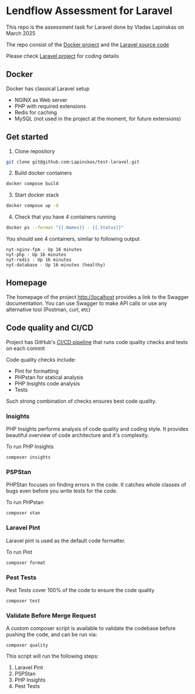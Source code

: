 # Lendflow Assessment for Laravel
This repo is the assessment task for Laravel done by Vladas Lapinskas on March 2025

The repo consist of the [Docker project](https://github.com/Lapinskas/test-laravel/blob/main/docker-compose.yml) and the [Laravel source code](https://github.com/Lapinskas/test-laravel/blob/main/source/README.md) 

Please check [Laravel project](https://github.com/Lapinskas/test-laravel/blob/main/source/README.md) for coding details

## Docker
Docker has classical Laravel setup
- NGINX as Web server
- PHP with required extensions
- Redis for caching
- MySQL (not used in the project at the moment, for future extensions)

## Get started
1. Clone repository
```sh
git clone git@github.com:Lapinskas/test-laravel.git
```
2. Build docker containers
```sh
docker compose build
```
3. Start docker stack
```sh
docker compose up -d
```
4. Check that you have 4 containers running
```sh
docker ps --format "{{.Names}} - {{.Status}}"
```
You should see 4 containers, similar to following output
```
nyt-nginx-fpm - Up 16 minutes
nyt-php - Up 16 minutes
nyt-redis - Up 16 minutes
nyt-database - Up 16 minutes (healthy)
```

## Homepage
The homepage of the project [http://localhost](http://localhost) provides a link to the Swagger documentation.
You can use Swagger to make API calls or use any alternative tool (Postman, curl, etc)

## Code quality and CI/CD
Project has GitHub's [CI/CD pipeline](https://github.com/Lapinskas/test-laravel/blob/main/.github/workflows/code-quality.yml) that runs code quality checks and tests on each commit

Code quality checks include:
- Pint for formatting
- PHPstan for statical analysis
- PHP Insights code analysis
- Tests

Such strong combination of checks ensures best code quality.

### Insights

PHP Insights performs analysis of code quality and coding style.
It provides beautiful overview of code architecture and it's complexity.

To run PHP Insights

    composer insights

### PSPStan

PHPStan focuses on finding errors in the code. It catches whole classes of bugs even before you write tests for the code.

To run PHPstan

    composer stan

### Laravel Pint

Laravel pint is used as the default code formatter.

To run Pint

    composer format

### Pest Tests

Pest Tests cover 100% of the code to ensure the code quality

    composer test


### Validate Before Merge Request

A custom composer script is available to validate the codebase before pushing the code, and can be run via:

    composer quality

This script will run the following steps:

1. Laravel Pint
2. PSPStan
3. PHP Insights
4. Pest Tests
